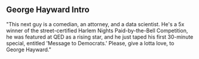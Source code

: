 ## George Hayward Intro

"This next guy is a comedian, an attorney, and a data scientist. He's a 5x winner of the street-certified Harlem Nights Paid-by-the-Bell Competition, he was featured at QED as a rising star, and he just taped his first 30-minute special, entitled 'Message to Democrats.' Please, give a lotta love, to George Hayward."